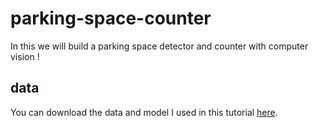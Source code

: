# parking-space-counter

In this we will build a parking space detector and counter with computer vision !



## data

You can download the data and model I used in this tutorial [here](https://drive.google.com/drive/folders/1Q-idkb-SYzve60a5feqGe7Gk1dCO9spL?usp=sharing).
